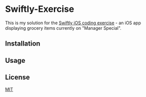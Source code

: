 # Swiftly-Exercise

This is my solution for the [Swiftly iOS coding exercise](https://github.com/Swiftly-Systems/code-exercise-ios) - an iOS app displaying grocery items currently on "Manager Special".

## Installation


## Usage


## License
[MIT](https://choosealicense.com/licenses/mit/)
